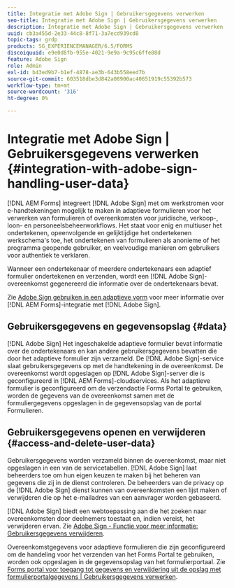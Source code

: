```yaml
---
title: Integratie met Adobe Sign | Gebruikersgegevens verwerken
seo-title: Integratie met Adobe Sign | Gebruikersgegevens verwerken
description: Integratie met Adobe Sign | Gebruikersgegevens verwerken
uuid: cb3a455d-2e33-44c8-8f71-3a7ecd939cd8
topic-tags: grdp
products: SG_EXPERIENCEMANAGER/6.5/FORMS
discoiquuid: e9e0d8fb-955e-4021-9e9a-9c95c6ffe88d
feature: Adobe Sign
role: Admin
exl-id: b43ed9b7-b1ef-4878-ae3b-643b558eed7b
source-git-commit: 603518dbe3d842a08900ac40651919c55392b573
workflow-type: tm+mt
source-wordcount: '316'
ht-degree: 0%

---
```


# Integratie met Adobe Sign | Gebruikersgegevens verwerken {#integration-with-adobe-sign-handling-user-data}

[!DNL AEM Forms] integreert [!DNL  Adobe Sign] met om werkstromen voor e-handtekeningen mogelijk te maken in adaptieve formulieren voor het verwerken van formulieren of overeenkomsten voor juridische, verkoop-, loon- en personeelsbeheerworkflows. Het staat voor enig en multiuser het ondertekenen, opeenvolgende en gelijktijdige het ondertekenen werkschema&#39;s toe, het ondertekenen van formulieren als anonieme of het programma geopende gebruiker, en veelvoudige manieren om gebruikers voor authentiek te verklaren.

Wanneer een ondertekenaar of meerdere ondertekenaars een adaptief formulier ondertekenen en verzenden, wordt een [!DNL Adobe Sign]-overeenkomst gegenereerd die informatie over de ondertekenaars bevat.

Zie [Adobe Sign gebruiken in een adaptieve vorm](/help/forms/using/working-with-adobe-sign.md) voor meer informatie over [!DNL AEM Forms]-integratie met [!DNL Adobe Sign].

## Gebruikersgegevens en gegevensopslag {#data}

[!DNL Adobe Sign] Het ingeschakelde adaptieve formulier bevat informatie over de ondertekenaars en kan andere gebruikersgegevens bevatten die door het adaptieve formulier zijn verzameld. De [!DNL Adobe Sign]-service slaat gebruikersgegevens op met de handtekening in de overeenkomst. De overeenkomst wordt opgeslagen op [!DNL Adobe Sign]-server die is geconfigureerd in [!DNL AEM Forms]-cloudservices. Als het adaptieve formulier is geconfigureerd om de verzendactie Forms Portal te gebruiken, worden de gegevens van de overeenkomst samen met de formuliergegevens opgeslagen in de gegevensopslag van de portal Formulieren.

## Gebruikersgegevens openen en verwijderen {#access-and-delete-user-data}

Gebruikersgegevens worden verzameld binnen de overeenkomst, maar niet opgeslagen in een van de servicetabellen. [!DNL Adobe Sign] laat beheerders toe om hun eigen keuzen te maken bij het beheren van gegevens die zij in de dienst controleren. De beheerders van de privacy op de [!DNL Adobe Sign] dienst kunnen van overeenkomsten een lijst maken of verwijderen die op het e-mailadres van een aanvrager worden gebaseerd.

[!DNL Adobe Sign] biedt een webtoepassing aan die het zoeken naar overeenkomsten door deelnemers toestaat en, indien vereist, het verwijderen ervan. Zie [Adobe Sign - Functie voor meer informatie: Gebruikersgegevens verwijderen](https://helpx.adobe.com/sign/help/adobesign_gdpr_user_deletion.html).

Overeenkomstgegevens voor adaptieve formulieren die zijn geconfigureerd om de handeling voor het verzenden van het Forms Portal te gebruiken, worden ook opgeslagen in de gegevensopslag van het formulierportaal. Zie [Forms portal voor toegang tot gegevens en verwijdering uit de opslag met formulierportalgegevens | Gebruikersgegevens verwerken](/help/forms/using/forms-portal-handling-user-data.md).
